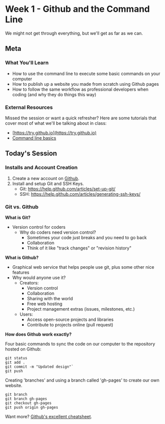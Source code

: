 # Week 1 - Github and the Command Line
We might not get through everything, but we'll get as far as we can.

## Meta

### What You'll Learn
* How to use the command line to execute some basic commands on your computer
* How to publish up a website you made from scratch using Github pages
* How to follow the same workflow as professional developers when coding (and why they do things this way)

### External Resources
Missed the session or want a quick refresher? Here are some tutorials that cover most of what we'll be talking about in class:

* [https://try.github.io](https://try.github.io)
* [Command line basics](tutorials/command-line-basics.md)

## Today's Session

### Installs and Account Creation

1. Create a new account on [Github](https://github.com).
2. Install and setup Git and SSH Keys.
    * Git: https://help.github.com/articles/set-up-git/
    * SSH: https://help.github.com/articles/generating-ssh-keys/

### Git vs. Github

__What is Git?__
  * Version control for coders
    * Why do coders need version control?
      * Sometimes your code just breaks and you need to go back
      * Collaboration
      * Think of it like "track changes" or "revision history"

__What is Github?__
  * Graphical web service that helps people use git, plus some other nice features
  * Why would anyone use it?
    * Creators:
      * Version control
      * Collaboration
      * Sharing with the world
      * Free web hosting
      * Project management extras (issues, milestones, etc.)
    * Users:
      * Access open-source projects and libraries
      * Contribute to projects online (pull request)

__How does Github work exactly?__

Four basic commands to sync the code on our computer to the repository hosted on Github:

```
git status
git add .
git commit -m "Updated design"`
git push
```

Creating 'branches' and using a branch called 'gh-pages' to create our own website.

```
git branch
git branch gh-pages
git checkout gh-pages
git push origin gh-pages
```






Want more? [Github's excellent cheatsheet](https://training.github.com/kit/downloads/github-git-cheat-sheet.pdf).
